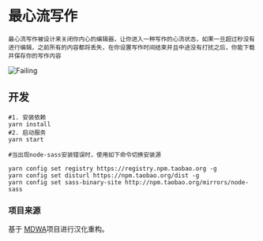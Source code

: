 # 最心流写作


    最心流写作被设计来关闭你内心的编辑器，让你进入一种写作的心流状态，如果一旦超过秒没有进行编辑，之前所有的内容都将丢失，在你设置写作时间结束并且中途没有打扰之后，你能下载并保存你的写作内容

![Failing](https://cloud.githubusercontent.com/assets/1047165/19895307/94ca8e02-a050-11e6-95d0-42a3fd58437b.gif)



## 开发
```
#1. 安装依赖
yarn install
#2. 启动服务
yarn start

#当出现node-sass安装错误时，使用如下命令切换安装源

yarn config set registry https://registry.npm.taobao.org -g
yarn config set disturl https://npm.taobao.org/dist -g
yarn config set sass-binary-site http://npm.taobao.org/mirrors/node-sass
```

### 项目来源

基于 [MDWA](https://github.com/maebert/themostdangerouswritingapp)项目进行汉化重构。
